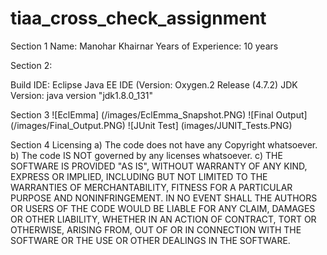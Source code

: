 # tiaa_cross_check_assignment

Section 1 Name: Manohar Khairnar Years of Experience: 10 years 

Section 2: 

Build IDE: Eclipse Java EE IDE (Version: Oxygen.2 Release (4.7.2)
JDK Version: java version "jdk1.8.0_131"


Section 3
![EclEmma] (/images/EclEmma_Snapshot.PNG)
![Final Output] (/images/Final_Output.PNG)
![JUnit Test] (images/JUNIT_Tests.PNG)

Section 4 Licensing 
a) The code does not have any Copyright whatsoever. 
b) The code IS NOT governed by any licenses whatsoever. 
c) THE SOFTWARE IS PROVIDED "AS IS", WITHOUT WARRANTY OF ANY KIND, EXPRESS OR IMPLIED, INCLUDING BUT NOT LIMITED TO THE WARRANTIES OF MERCHANTABILITY, FITNESS FOR A PARTICULAR PURPOSE AND NONINFRINGEMENT. IN NO EVENT SHALL THE AUTHORS OR USERS OF THE CODE WOULD BE LIABLE FOR ANY CLAIM, DAMAGES OR OTHER LIABILITY, WHETHER IN AN ACTION OF CONTRACT, TORT OR OTHERWISE, ARISING FROM, OUT OF OR IN CONNECTION WITH THE SOFTWARE OR THE USE OR OTHER DEALINGS IN THE SOFTWARE.
